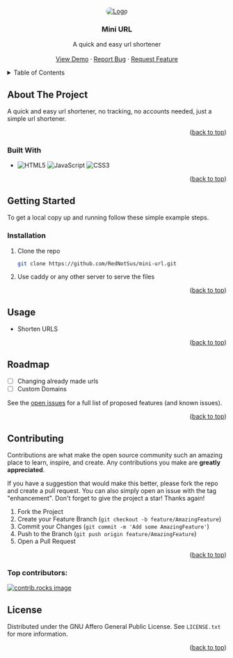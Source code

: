 <a id="readme-top"></a>

<!-- PROJECT LOGO -->
<br />
<div align="center">
  <a href="https://url.ch3n.cc">
    <img src="https://cloud-9om31cugp-hack-club-bot.vercel.app/1tiny__400_x_100_px_.png" alt="Logo" style='border-radius: 15px'>
  </a>

<h3 align="center">Mini URL</h3>

  <p align="center">
    A quick and easy url shortener
    <br />
    <br />
    <a href="https://url.ch3n.cc">View Demo</a>
    ·
    <a href="https://github.com/RedNotSus/mini-url/issues">Report Bug</a>
    ·
    <a href="https://github.com/RedNotSus/mini-url/issues">Request Feature</a>
  </p>
</div>

<!-- TABLE OF CONTENTS -->
<details>
  <summary>Table of Contents</summary>
  <ol>
    <li>
      <a href="#about-the-project">About The Project</a>
      <ul>
        <li><a href="#built-with">Built With</a></li>
      </ul>
    </li>
    <li>
      <a href="#getting-started">Getting Started</a>
      <ul>
        <li><a href="#prerequisites">Prerequisites</a></li>
        <li><a href="#installation">Installation</a></li>
      </ul>
    </li>
    <li><a href="#usage">Usage</a></li>
    <li><a href="#roadmap">Roadmap</a></li>
    <li><a href="#contributing">Contributing</a></li>
    <li><a href="#license">License</a></li>
    <li><a href="#contact">Contact</a></li>
    <li><a href="#acknowledgments">Acknowledgments</a></li>
  </ol>
</details>

<!-- ABOUT THE PROJECT -->

## About The Project

A quick and easy url shortener, no tracking, no accounts needed, just a simple url shortener.

<p align="right">(<a href="#readme-top">back to top</a>)</p>

### Built With

- ![HTML5](https://img.shields.io/badge/html5-%23E34F26.svg?style=for-the-badge&logo=html5&logoColor=white)
  ![JavaScript](https://img.shields.io/badge/javascript-%23323330.svg?style=for-the-badge&logo=javascript&logoColor=%23F7DF1E) ![CSS3](https://img.shields.io/badge/css3-%231572B6.svg?style=for-the-badge&logo=css3&logoColor=white)

<p align="right">(<a href="#readme-top">back to top</a>)</p>

<!-- GETTING STARTED -->

## Getting Started

To get a local copy up and running follow these simple example steps.

### Installation

1. Clone the repo
   ```sh
   git clone https://github.com/RedNotSus/mini-url.git
   ```
2. Use caddy or any other server to serve the files

<p align="right">(<a href="#readme-top">back to top</a>)</p>

<!-- USAGE EXAMPLES -->

## Usage

- Shorten URLS

<p align="right">(<a href="#readme-top">back to top</a>)</p>

<!-- ROADMAP -->

## Roadmap

- [ ] Changing already made urls
- [ ] Custom Domains

See the [open issues](https://github.com/rednotsus/mini-url/issues) for a full list of proposed features (and known issues).

<p align="right">(<a href="#readme-top">back to top</a>)</p>

<!-- CONTRIBUTING -->

## Contributing

Contributions are what make the open source community such an amazing place to learn, inspire, and create. Any contributions you make are **greatly appreciated**.

If you have a suggestion that would make this better, please fork the repo and create a pull request. You can also simply open an issue with the tag "enhancement".
Don't forget to give the project a star! Thanks again!

1. Fork the Project
2. Create your Feature Branch (`git checkout -b feature/AmazingFeature`)
3. Commit your Changes (`git commit -m 'Add some AmazingFeature'`)
4. Push to the Branch (`git push origin feature/AmazingFeature`)
5. Open a Pull Request

<p align="right">(<a href="#readme-top">back to top</a>)</p>

### Top contributors:

<a href="https://github.com/rednotsus/mini-url/graphs/contributors">
  <img src="https://contrib.rocks/image?repo=rednotsus/mini-url" alt="contrib.rocks image" />
</a>

<!-- LICENSE -->

## License

Distributed under the GNU Affero General Public License. See `LICENSE.txt` for more information.

<p align="right">(<a href="#readme-top">back to top</a>)</p>
